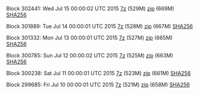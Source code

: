 Block 302441: Wed Jul 15 00:00:02 UTC 2015 [7z](https://transfer.sh/24EiN/bootstrap.dat.20150715.7z) (529M) [zip](https://transfer.sh/Q0452/bootstrap.dat.20150715.zip) (669M) [SHA256](https://transfer.sh/OGYvm/sha256.txt)

Block 301889: Tue Jul 14 00:00:01 UTC 2015 [7z](https://transfer.sh/lciSc/bootstrap.dat.20150714.7z) (528M) [zip](https://transfer.sh/z8FZ0/bootstrap.dat.20150714.zip) (667M) [SHA256](https://transfer.sh/SAXLr/sha256.txt)

Block 301332: Mon Jul 13 00:00:01 UTC 2015 [7z](https://transfer.sh/X0ruZ/bootstrap.dat.20150713.7z) (527M) [zip](https://transfer.sh/cLKmC/bootstrap.dat.20150713.zip) (665M) [SHA256](https://transfer.sh/RyJds/sha256.txt)

Block 300785: Sun Jul 12 00:00:02 UTC 2015 [7z](https://transfer.sh/qDw9w/bootstrap.dat.20150712.7z) (525M) [zip](https://transfer.sh/RkQQg/bootstrap.dat.20150712.zip) (663M) [SHA256](https://transfer.sh/IrYp7/sha256.txt)

Block 300238: Sat Jul 11 00:00:01 UTC 2015 [7z](https://transfer.sh/akeP6/bootstrap.dat.20150711.7z) (523M) [zip](https://transfer.sh/Q0QES/bootstrap.dat.20150711.zip) (661M) [SHA256](https://transfer.sh/xTK4E/sha256.txt)

Block 299685: Fri Jul 10 00:00:01 UTC 2015 [7z](https://transfer.sh/c725m/bootstrap.dat.20150710.7z) (521M) [zip](https://transfer.sh/UeJlz/bootstrap.dat.20150710.zip) (658M) [SHA256](https://transfer.sh/vYYwI/sha256.txt)
